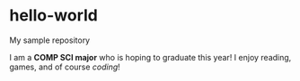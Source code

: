# hello-world
My sample repository

I am a **COMP SCI major** who is hoping to graduate this year!
I enjoy reading, games, and of course *coding*!
